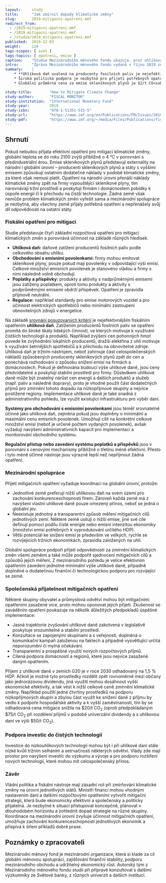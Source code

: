 ```yaml
---
layout:     study
title:      "Jak zmírnit dopady klimatické změny"
slug:       2019-mitigacni-opatreni-mmf
redirect_from:
  - /2019-mitigacni-opatreni-mmf
  - /2019_mitigacni-opatreni-mmf
  - /studie/2019_mitigacni-opatreni-mmf
published:  2019-12-03
weight:     120
tags-scopes: [ svet ]
tags-topics: [ opatreni, emise ]
caption:    "Studie Mezinárodního měnového fondu ukazuje, proč uhlíková daň a emisní povolenky jsou efektivní opatření."
intro:      "Zpráva Mezinárodního měnového fondu vydaná v říjnu 2019 zdůrazňuje zásadní roli fiskálních nástrojů pro mitigaci klimatické změny. Fiskální nástroje jsou opatření založená na daních a rozpočtových výdajích jako například daň z přidané hodnoty, daň z tabáku nebo pojištění v nezaměstnanosti. Pro zmírnění klimatické změny mohou vlády použít uhlíkovou daň, obchod s emisními povolenkami, regulace nebo systém poplatků a příspěvků."
summary:    |
    * **Uhlíková daň uvalená na producenty fosilních paliv je nejefektivnějším opatřením** pro mitigaci klimatické změny, neboť ponechává na firmách a domácnostech volbu nejméně nákladného způsobu snížení spotřeby energií a emisí.
    * Široká politická podpora je nezbytná pro přijetí potřebných opatření. Příjmy z uhlíkové daně mohou být využity **pro zmírnění dopadů na nízkopříjmové skupiny a nejvíce zasažené regiony, jako investice do čistších technologií nebo na podporu ekonomiky snížením daní z příjmu.**
    * Globální průměrná cena za emise skleníkových plynů je $2/t CO<sub>2</sub>, avšak omezení globálního oteplení do 2 °C vyžaduje cenu $75/t CO<sub>2</sub> v roce 2030. **Mezinárodní spolupráce zemí je klíčová, například v zavedení minimální ceny za emise skleníkových plynů.** Pro rozvíjející se země může být stanovena nižší minimální cena nebo mohou obdržet přímou finanční podporu.

study-title:        "How to Mitigate Climate Change"
study-author:       "FISCAL MONITOR"
study-institution:  "International Monetary Fund"
study-year:         2019
study-isbn:         "978-1-51351-533-5"
study-url:          "https://www.imf.org/en/Publications/FM/Issues/2019/09/12/fiscal-monitor-october-2019"
study-pdf:          "https://www.imf.org/~/media/Files/Publications/fiscal-monitor/2019/October/English/text.ashx?la=en"
---
```


## Shrnutí

Pokud nebudou přijata efektivní opatření pro mitigaci klimatické změny, globální teplota se do roku 2100 zvýší přibližně o 4 °C v porovnání s předindustriální érou. Emise skleníkových plynů představují <glossary id="externalita">externality</glossary> na národní i globální úrovni – producenti skleníkových plynů a státy s vyššími emisemi způsobují ostatním dodatečné náklady v podobě klimatické změny, za které však nemusí platit. Opatření na národní úrovni přenáší náklady klimatické změny zpět na firmy vypouštějící skleníkové plyny, tím narovnávají tržní prostředí a poskytují firmám i domácnostem pobídky k úspoře energií či k přechodu na čistší technologie. Žádná země však nemůže problém klimatických změn vyřešit sama a mezinárodní spolupráce je nezbytná, aby všechny země přijaly potřebná opatření a nepřenášely svůj díl odpovědnosti na ostatní státy.

### Fiskální opatření pro mitigaci

Studie představuje čtyři základní rozpočtová opatření pro <glossary id="mitigace">mitigaci</glossary> klimatických změn a porovnává účinnost na základě různých hledisek.

* **Uhlíková daň:** daňové zatížení producentů fosilních paliv podle celkového obsahu uhlíku.
* **Obchodování s emisními povolenkami:** firmy mohou emitovat skleníkové plyny, pouze pokud mají povolenky v odpovídající výši emisí. Celkové množství emisních povolenek je stanoveno vládou a firmy s nimi následně volně obchodují.
* **Poplatky a příspěvky:** produkty a aktivity s nadprůměrnými emisemi jsou zatíženy poplatkem, oproti tomu produkty a aktivity s podprůměrnými emisemi obdrží příspěvek. Opatření je zpravidla příjmově neutrální.
* **Regulace:** například standardy pro emise motorových vozidel a pro účinnost elektrických spotřebičů nebo minimální zastoupení obnovitelných zdrojů v energetice.

Na základě [srovnání posuzovaných kritérií](/infografiky/mitigacni-opatreni-mmf) je nejefektivnějším fiskálním opatřením **uhlíková daň**. Zatížením producentů fosilních paliv se opatření promítá do široké škály lidských činností, ve kterých motivuje k využívání čistších technologií a produktů. Například zvýšení cen pohonných hmot povede ke zvýhodnění lokálních producentů, dražší elektřina z uhlí motivuje k využívání šetrnějších spotřebičů a k přechodu na obnovitelné zdroje. Uhlíková daň je tržním nástrojem, neboť zahrnuje část celospolečenských nákladů způsobených producenty skleníkových plynů zpět do cen a ponechává rozhodování o způsobu snížení emisí na firmách a domácnostech. Pokud je definována budoucí výše uhlíkové daně, jsou ceny předvídatelné a poskytují stabilní prostředí pro firmy. Důsledkem uhlíkové daně může být znatelný nárůst cen energií a dalších produktů a služeb (např. paliv a následně dopravy), proto je vhodné použít část dodatečných příjmů pro zmírnění tohoto dopadu na nízkopříjmové skupiny a nejvíce postižené regiony. Implementace uhlíkové daně je také snadná z administrativního pohledu, lze využít existující infrastrukturu pro výběr daní.

**Systémy pro obchodování s emisními povolenkami** jsou téměř srovnatelně účinné jako uhlíková daň, zejména pokud jsou doplněny o minimální a maximální cenu emisních povolenek. Umožňují cílit na konkrétní celkové množství emisí (neboť je určené počtem vydaných povolenek), avšak vyžadují navýšení administrativních kapacit pro implementaci a monitorování obchodního systému.

**Regulační přístup nebo zavedení systému poplatků a příspěvků** jsou v porovnání s cenovými mechanismy přibližně o třetinu méně efektivní. Přesto i tyto méně účinné nástroje jsou výrazně lepší než nepřijmout žádná opatření.

### Mezinárodní spolupráce

Přijetí mitigačních opatření vyžaduje koordinaci na globální úrovni, protože:

* Jednotlivé země preferují nižší uhlíkovou daň na svém území pro zachování konkurenceschopnosti firem. Zároveň každá země má z navýšení vlastní uhlíkové daně pouze omezený přínos, neboť se jedná o globální jev.
* Neexistuje jednotný a transparentní způsob měření mitigačních cílů jednotlivých zemí. Některé země usilují o nižší emise, jiné své cíle definují pomocí podílu čisté energie nebo emisní intenzitou ekonomiky (množství emisí potřebných k vyprodukování určitého HDP).
* Větší potenciál ke snížení emisí je především ve velkých, rychle se rozvíjejících tržních ekonomikách, zpravidla založených na uhlí.

Globální spolupráce podpoří přijetí odpovědnosti za zmírnění klimatických změn všemi zeměmi a také může podpořit sjednocení mitigačních cílů a způsobů jejich měření. Z mezinárodního pohledu je velice efektivním opatřením zavedení jednotné minimální výše uhlíkové daně, případně doplněné o dodatečnou finanční či technologickou podporu pro rozvíjející se země.

### Společenská přijatelnost mitigačních opatření

Některé skupiny obyvatel a průmyslová odvětví mohou být mitigačními opatřeními zasažené více, proto mohou oponovat jejich přijetí. Zkušenost se zaváděním opatření poukazuje na několik důležitých předpokladů úspěšné implementace:

* Jasná trajektorie zvyšování uhlíkové daně zakotvená v legislativě poskytuje srozumitelné a stabilní prostředí.
* Konzultace se zapojenými skupinami a s veřejností, doplněná o komunikační kampaň založenou na faktech a případně vysvětlující určitá neporozumění či mylná očekávání.
* Transparentní a prospěšné využití nových rozpočtových příjmů.
* Cílená podpora domácností a regionů, které jsou nejvíce zasažené daným opatřením.

Příjem z uhlíkové daně v zemích G20 je v roce 2030 odhadovaný na 1,5 % HDP. Ačkoli je možné tyto prostředky rozdělit zpět rovnoměrně mezi občany jako jednorázovou dividendu, jiná využití mohou dosáhnout vyšší ekonomické efektivity, a tak vést k nižší celkové ceně zmírnění klimatické změny. Například použití jedné čtvrtiny prostředků na podporu nízkopříjmových skupin a zbylou část využít ke snížení daně z příjmu by vedlo k podpoře hospodářské aktivity a k vyšší zaměstnanosti, tím by se odhadovaná cena mitigace snížila na $20/t CO<sub>2</sub> (oproti předpokládaným $75/t CO<sub>2</sub> při rozdělení příjmů v podobě univerzální dividendy a s uhlíkovou daní ve výši $50/t CO<sub>2</sub>).

### Podpora investic do čistých technologií

Investice do nízkouhlíkových technologií mohou být i při uhlíkové dani stále nízké kvůli tržním selháním a setrvačnosti některých odvětví. Vlády zde mají prostor pro navýšení investic do výzkumu a vývoje a pro podporu rozšíření nových technologií, které mohou mít celospolečenský přínos.

### Závěr

Vládní politika a fiskální nástroje mají zásadní roli při zmírňování klimatické změny na úrovni jednotlivých států. Ministři financí mohou vhodným nastavením daní a dalšími rozpočtovými opatřeními vytvořit mitigační strategii, která bude ekonomicky efektivní a společensky a politicky přijatelná. Je nezbytné k situaci přistupovat koncepčně, plánovat v dlouhodobém horizontu a zohlednit dopad strategie na různé skupiny. Koordinace na mezinárodní úrovni zvyšuje účinnost mitigačních opatření, umožňuje zachování konkurenceschopnosti jednotlivých ekonomik a přispívá k šíření příkladů dobré praxe.

## Poznámky o zpracovateli

Mezinárodní měnový fond je mezinárodní organizace, která si klade za cíl globální měnovou spolupráci, zajišťování finanční stability, podporu mezinárodního obchodu a udržitelný ekonomický růst. Autorský tým z Mezinárodního měnového fondu studii při přípravě konzultoval s dalšími výzkumníky ze Světové banky, z různých univerzit a dalších institucí.
